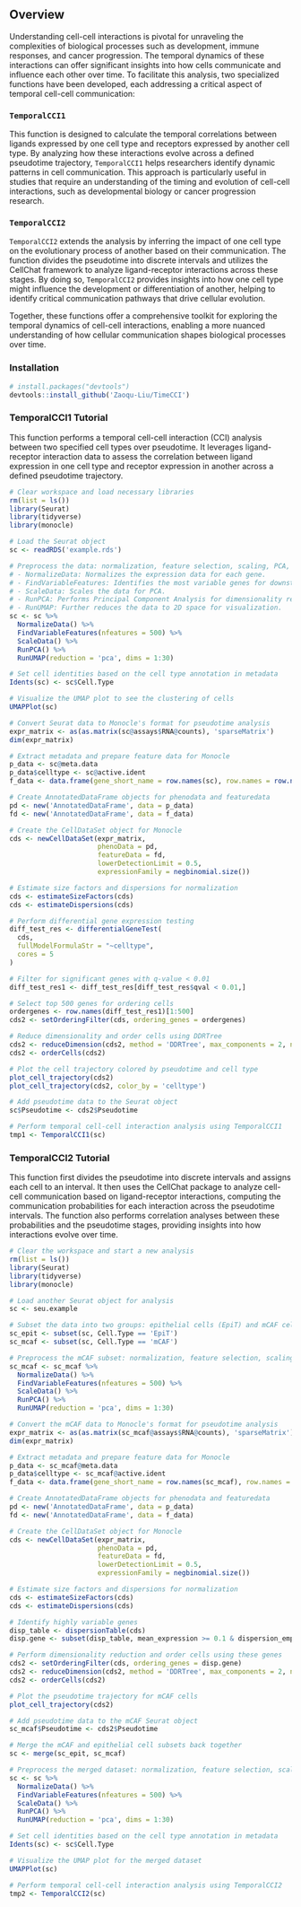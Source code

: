 ## Overview

Understanding cell-cell interactions is pivotal for unraveling the complexities of biological processes such as development, immune responses, and cancer progression. The temporal dynamics of these interactions can offer significant insights into how cells communicate and influence each other over time. To facilitate this analysis, two specialized functions have been developed, each addressing a critical aspect of temporal cell-cell communication:

### `TemporalCCI1`

This function is designed to calculate the temporal correlations between ligands expressed by one cell type and receptors expressed by another cell type. By analyzing how these interactions evolve across a defined pseudotime trajectory, `TemporalCCI1` helps researchers identify dynamic patterns in cell communication. This approach is particularly useful in studies that require an understanding of the timing and evolution of cell-cell interactions, such as developmental biology or cancer progression research.

### `TemporalCCI2`

`TemporalCCI2` extends the analysis by inferring the impact of one cell type on the evolutionary process of another based on their communication. The function divides the pseudotime into discrete intervals and utilizes the CellChat framework to analyze ligand-receptor interactions across these stages. By doing so, `TemporalCCI2` provides insights into how one cell type might influence the development or differentiation of another, helping to identify critical communication pathways that drive cellular evolution.

Together, these functions offer a comprehensive toolkit for exploring the temporal dynamics of cell-cell interactions, enabling a more nuanced understanding of how cellular communication shapes biological processes over time.


### Installation
```r
# install.packages("devtools")
devtools::install_github('Zaoqu-Liu/TimeCCI')
```

### TemporalCCI1 Tutorial
This function performs a temporal cell-cell interaction (CCI) analysis between two specified cell types over pseudotime.
It leverages ligand-receptor interaction data to assess the correlation between ligand expression in one cell type
and receptor expression in another across a defined pseudotime trajectory.

```r
# Clear workspace and load necessary libraries
rm(list = ls())
library(Seurat)
library(tidyverse)
library(monocle)

# Load the Seurat object
sc <- readRDS('example.rds')

# Preprocess the data: normalization, feature selection, scaling, PCA, and UMAP
# - NormalizeData: Normalizes the expression data for each gene.
# - FindVariableFeatures: Identifies the most variable genes for downstream analysis.
# - ScaleData: Scales the data for PCA.
# - RunPCA: Performs Principal Component Analysis for dimensionality reduction.
# - RunUMAP: Further reduces the data to 2D space for visualization.
sc <- sc %>%
  NormalizeData() %>%
  FindVariableFeatures(nfeatures = 500) %>%
  ScaleData() %>%
  RunPCA() %>%
  RunUMAP(reduction = 'pca', dims = 1:30)

# Set cell identities based on the cell type annotation in metadata
Idents(sc) <- sc$Cell.Type

# Visualize the UMAP plot to see the clustering of cells
UMAPPlot(sc)

# Convert Seurat data to Monocle's format for pseudotime analysis
expr_matrix <- as(as.matrix(sc@assays$RNA@counts), 'sparseMatrix')
dim(expr_matrix)

# Extract metadata and prepare feature data for Monocle
p_data <- sc@meta.data 
p_data$celltype <- sc@active.ident
f_data <- data.frame(gene_short_name = row.names(sc), row.names = row.names(sc))

# Create AnnotatedDataFrame objects for phenodata and featuredata
pd <- new('AnnotatedDataFrame', data = p_data) 
fd <- new('AnnotatedDataFrame', data = f_data)

# Create the CellDataSet object for Monocle
cds <- newCellDataSet(expr_matrix,
                      phenoData = pd,
                      featureData = fd,
                      lowerDetectionLimit = 0.5,
                      expressionFamily = negbinomial.size())

# Estimate size factors and dispersions for normalization
cds <- estimateSizeFactors(cds)
cds <- estimateDispersions(cds)

# Perform differential gene expression testing
diff_test_res <- differentialGeneTest(
  cds,
  fullModelFormulaStr = "~celltype",
  cores = 5
)

# Filter for significant genes with q-value < 0.01
diff_test_res1 <- diff_test_res[diff_test_res$qval < 0.01,]

# Select top 500 genes for ordering cells
ordergenes <- row.names(diff_test_res1)[1:500]
cds2 <- setOrderingFilter(cds, ordering_genes = ordergenes)

# Reduce dimensionality and order cells using DDRTree
cds2 <- reduceDimension(cds2, method = 'DDRTree', max_components = 2, num_dim = 10, cores = 13)
cds2 <- orderCells(cds2)

# Plot the cell trajectory colored by pseudotime and cell type
plot_cell_trajectory(cds2)
plot_cell_trajectory(cds2, color_by = 'celltype')

# Add pseudotime data to the Seurat object
sc$Pseudotime <- cds2$Pseudotime

# Perform temporal cell-cell interaction analysis using TemporalCCI1
tmp1 <- TemporalCCI1(sc)
```

### TemporalCCI2 Tutorial
This function first divides the pseudotime into discrete intervals and assigns each cell to an interval. It then uses
the CellChat package to analyze cell-cell communication based on ligand-receptor interactions, computing the communication
probabilities for each interaction across the pseudotime intervals. The function also performs correlation analyses
between these probabilities and the pseudotime stages, providing insights into how interactions evolve over time.

```r
# Clear the workspace and start a new analysis
rm(list = ls())
library(Seurat)
library(tidyverse)
library(monocle)

# Load another Seurat object for analysis
sc <- seu.example

# Subset the data into two groups: epithelial cells (EpiT) and mCAF cells
sc_epit <- subset(sc, Cell.Type == 'EpiT')
sc_mcaf <- subset(sc, Cell.Type == 'mCAF')

# Preprocess the mCAF subset: normalization, feature selection, scaling, PCA, and UMAP
sc_mcaf <- sc_mcaf %>%
  NormalizeData() %>%
  FindVariableFeatures(nfeatures = 500) %>%
  ScaleData() %>%
  RunPCA() %>%
  RunUMAP(reduction = 'pca', dims = 1:30)

# Convert the mCAF data to Monocle's format for pseudotime analysis
expr_matrix <- as(as.matrix(sc_mcaf@assays$RNA@counts), 'sparseMatrix')
dim(expr_matrix)

# Extract metadata and prepare feature data for Monocle
p_data <- sc_mcaf@meta.data 
p_data$celltype <- sc_mcaf@active.ident
f_data <- data.frame(gene_short_name = row.names(sc_mcaf), row.names = row.names(sc_mcaf))

# Create AnnotatedDataFrame objects for phenodata and featuredata
pd <- new('AnnotatedDataFrame', data = p_data) 
fd <- new('AnnotatedDataFrame', data = f_data)

# Create the CellDataSet object for Monocle
cds <- newCellDataSet(expr_matrix,
                      phenoData = pd,
                      featureData = fd,
                      lowerDetectionLimit = 0.5,
                      expressionFamily = negbinomial.size())

# Estimate size factors and dispersions for normalization
cds <- estimateSizeFactors(cds)
cds <- estimateDispersions(cds)

# Identify highly variable genes
disp_table <- dispersionTable(cds)
disp.gene <- subset(disp_table, mean_expression >= 0.1 & dispersion_empirical >= dispersion_fit)$gene_id

# Perform dimensionality reduction and order cells using these genes
cds2 <- setOrderingFilter(cds, ordering_genes = disp.gene)
cds2 <- reduceDimension(cds2, method = 'DDRTree', max_components = 2, num_dim = 10, cores = 13)
cds2 <- orderCells(cds2)

# Plot the pseudotime trajectory for mCAF cells
plot_cell_trajectory(cds2)

# Add pseudotime data to the mCAF Seurat object
sc_mcaf$Pseudotime <- cds2$Pseudotime

# Merge the mCAF and epithelial cell subsets back together
sc <- merge(sc_epit, sc_mcaf)

# Preprocess the merged dataset: normalization, feature selection, scaling, PCA, and UMAP
sc <- sc %>%
  NormalizeData() %>%
  FindVariableFeatures(nfeatures = 500) %>%
  ScaleData() %>%
  RunPCA() %>%
  RunUMAP(reduction = 'pca', dims = 1:30)

# Set cell identities based on the cell type annotation in metadata
Idents(sc) <- sc$Cell.Type

# Visualize the UMAP plot for the merged dataset
UMAPPlot(sc)

# Perform temporal cell-cell interaction analysis using TemporalCCI2
tmp2 <- TemporalCCI2(sc)
```
